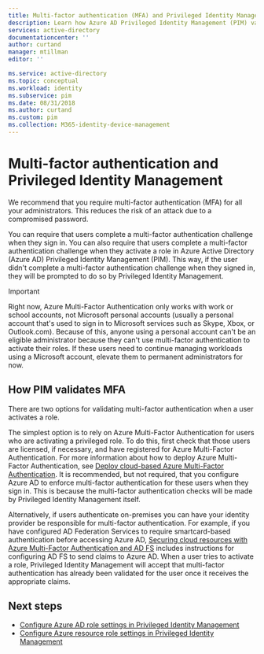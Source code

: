 ```yaml
---
title: Multi-factor authentication (MFA) and Privileged Identity Management - Azure Active Directory | Microsoft Docs
description: Learn how Azure AD Privileged Identity Management (PIM) validates multi-factor authentication (MFA).
services: active-directory
documentationcenter: ''
author: curtand
manager: mtillman
editor: ''

ms.service: active-directory
ms.topic: conceptual
ms.workload: identity
ms.subservice: pim
ms.date: 08/31/2018
ms.author: curtand
ms.custom: pim
ms.collection: M365-identity-device-management
---
```

# Multi-factor authentication and Privileged Identity Management

We recommend that you require multi-factor authentication (MFA) for all your administrators. This reduces the risk of an attack due to a compromised password.

You can require that users complete a multi-factor authentication challenge when they sign in. You can also require that users complete a multi-factor authentication challenge when they activate a role in Azure Active Directory (Azure AD) Privileged Identity Management (PIM). This way, if the user didn't complete a multi-factor authentication challenge when they signed in, they will be prompted to do so by Privileged Identity Management.

> [!IMPORTANT]
> Right now, Azure Multi-Factor Authentication only works with work or school accounts, not Microsoft personal accounts (usually a personal account that's used to sign in to Microsoft services such as Skype, Xbox, or Outlook.com). Because of this, anyone using a personal account can't be an eligible administrator because they can't use multi-factor authentication to activate their roles. If these users need to continue managing workloads using a Microsoft account, elevate them to permanent administrators for now.

## How PIM validates MFA

There are two options for validating multi-factor authentication when a user activates a role.

The simplest option is to rely on Azure Multi-Factor Authentication for users who are activating a privileged role. To do this, first check that those users are licensed, if necessary, and have registered for Azure Multi-Factor Authentication. For more information about how to deploy Azure Multi-Factor Authentication, see [Deploy cloud-based Azure Multi-Factor Authentication](../authentication/howto-mfa-getstarted.md). It is recommended, but not required, that you configure Azure AD to enforce multi-factor authentication for these users when they sign in. This is because the multi-factor authentication checks will be made by Privileged Identity Management itself.

Alternatively, if users authenticate on-premises you can have your identity provider be responsible for multi-factor authentication. For example, if you have configured AD Federation Services to require smartcard-based authentication before accessing Azure AD, [Securing cloud resources with Azure Multi-Factor Authentication and AD FS](../authentication/howto-mfa-adfs.md) includes instructions for configuring AD FS to send claims to Azure AD. When a user tries to activate a role, Privileged Identity Management will accept that multi-factor authentication has already been validated for the user once it receives the appropriate claims.

## Next steps

- [Configure Azure AD role settings in Privileged Identity Management](pim-how-to-change-default-settings.md)
- [Configure Azure resource role settings in Privileged Identity Management](pim-resource-roles-configure-role-settings.md)
